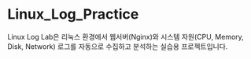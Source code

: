 # Linux_Log_Practice
Linux Log Lab은 리눅스 환경에서 웹서버(Nginx)와 시스템 자원(CPU, Memory, Disk, Network) 로그를 자동으로 수집하고 분석하는 실습용 프로젝트입니다.
